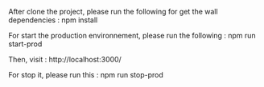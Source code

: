 After clone the project, please run the following for get the wall dependencies :
npm install

For start the production environnement, please run the following :
npm run start-prod

Then, visit : http://localhost:3000/

For stop it, please run this :
npm run stop-prod